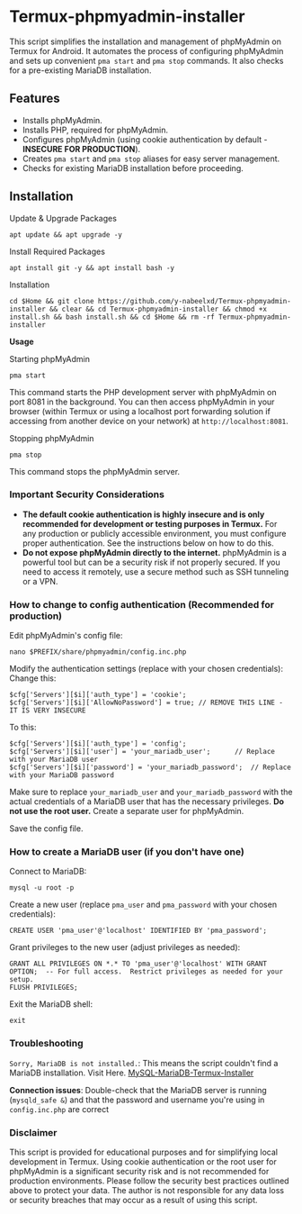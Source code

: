 # Termux-phpmyadmin-installer

This script simplifies the installation and management of phpMyAdmin on Termux for Android. It automates the process of configuring phpMyAdmin and sets up convenient `pma start` and `pma stop` commands. It also checks for a pre-existing MariaDB installation.

## Features

* Installs phpMyAdmin.
* Installs PHP, required for phpMyAdmin.
* Configures phpMyAdmin (using cookie authentication by default - **INSECURE FOR PRODUCTION**).
* Creates `pma start` and `pma stop` aliases for easy server management.
* Checks for existing MariaDB installation before proceeding.

## Installation

Update & Upgrade Packages
```
apt update && apt upgrade -y
```

Install Required Packages
```
apt install git -y && apt install bash -y
```

Installation
```
cd $Home && git clone https://github.com/y-nabeelxd/Termux-phpmyadmin-installer && clear && cd Termux-phpmyadmin-installer && chmod +x install.sh && bash install.sh && cd $Home && rm -rf Termux-phpmyadmin-installer
```



**Usage**

Starting phpMyAdmin
```
pma start
```
This command starts the PHP development server with phpMyAdmin on port 8081 in the background. You can then access phpMyAdmin in your browser (within Termux or using a localhost port forwarding solution if accessing from another device on your network) at `http://localhost:8081`.

Stopping phpMyAdmin
```
pma stop
```
This command stops the phpMyAdmin server.


### Important Security Considerations
* **The default cookie authentication is highly insecure and is only recommended for development or testing purposes in Termux.** For any production or publicly accessible environment, you must configure proper authentication. See the instructions below on how to do this.
* **Do not expose phpMyAdmin directly to the internet.** phpMyAdmin is a powerful tool but can be a security risk if not properly secured. If you need to access it remotely, use a secure method such as SSH tunneling or a VPN.


### How to change to config authentication (Recommended for production)
Edit phpMyAdmin's config file:
```
nano $PREFIX/share/phpmyadmin/config.inc.php
```

Modify the authentication settings (replace with your chosen credentials):
Change this:
```
$cfg['Servers'][$i]['auth_type'] = 'cookie';
$cfg['Servers'][$i]['AllowNoPassword'] = true; // REMOVE THIS LINE - IT IS VERY INSECURE
```

To this:
```
$cfg['Servers'][$i]['auth_type'] = 'config';
$cfg['Servers'][$i]['user'] = 'your_mariadb_user';      // Replace with your MariaDB user
$cfg['Servers'][$i]['password'] = 'your_mariadb_password';  // Replace with your MariaDB password
```
Make sure to replace `your_mariadb_user` and `your_mariadb_password` with the actual credentials of a MariaDB user that has the necessary privileges.  **Do not use the root user.**  Create a separate user for phpMyAdmin.

Save the config file.


### How to create a MariaDB user (if you don't have one)
Connect to MariaDB:
```
mysql -u root -p
```

Create a new user (replace `pma_user` and `pma_password` with your chosen credentials):
```
CREATE USER 'pma_user'@'localhost' IDENTIFIED BY 'pma_password';
```

Grant privileges to the new user (adjust privileges as needed):
```
GRANT ALL PRIVILEGES ON *.* TO 'pma_user'@'localhost' WITH GRANT OPTION;  -- For full access.  Restrict privileges as needed for your setup.
FLUSH PRIVILEGES;
```

Exit the MariaDB shell:
```
exit
```


### Troubleshooting
`Sorry, MariaDB is not installed.`: This means the script couldn't find a MariaDB installation. Visit Here. [MySQL-MariaDB-Termux-Installer](https://github.com/y-nabeelxd/MySQL-MariaDB-Termux-Installer)

**Connection issues**: Double-check that the MariaDB server is running (`mysqld_safe &`) and that the password and username you're using in `config.inc.php` are correct


### Disclaimer
This script is provided for educational purposes and for simplifying local development in Termux.  Using cookie authentication or the root user for phpMyAdmin is a significant security risk and is not recommended for production environments.  Please follow the security best practices outlined above to protect your data.  The author is not responsible for any data loss or security breaches that may occur as a result of using this script.
